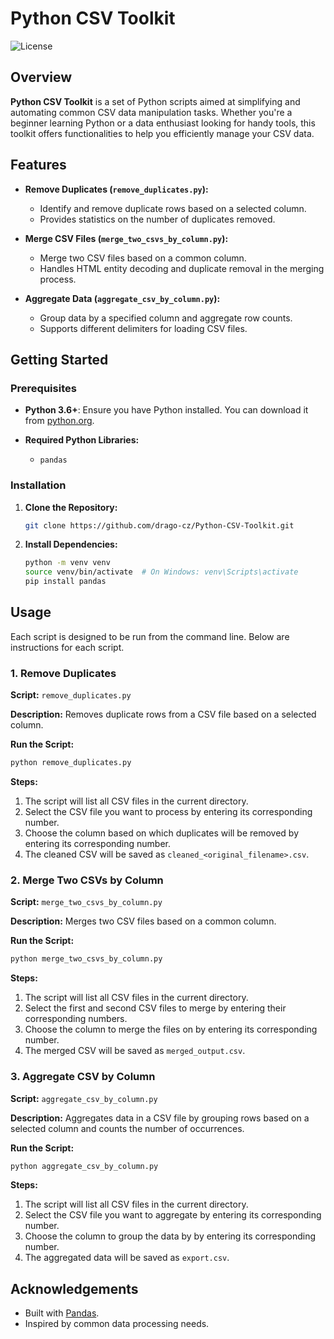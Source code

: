 # Python CSV Toolkit

![License](https://img.shields.io/badge/license-MIT-blue.svg)

## Overview

**Python CSV Toolkit** is a set of Python scripts aimed at simplifying and automating common CSV data manipulation tasks. Whether you're a beginner learning Python or a data enthusiast looking for handy tools, this toolkit offers functionalities to help you efficiently manage your CSV data.

## Features

- **Remove Duplicates (`remove_duplicates.py`):**
  - Identify and remove duplicate rows based on a selected column.
  - Provides statistics on the number of duplicates removed.

- **Merge CSV Files (`merge_two_csvs_by_column.py`):**
  - Merge two CSV files based on a common column.
  - Handles HTML entity decoding and duplicate removal in the merging process.

- **Aggregate Data (`aggregate_csv_by_column.py`):**
  - Group data by a specified column and aggregate row counts.
  - Supports different delimiters for loading CSV files.

## Getting Started

### Prerequisites

- **Python 3.6+**: Ensure you have Python installed. You can download it from [python.org](https://www.python.org/downloads/).

- **Required Python Libraries:**
  - `pandas`

### Installation

1. **Clone the Repository:**

   ```bash
   git clone https://github.com/drago-cz/Python-CSV-Toolkit.git
   ```

2. **Install Dependencies:**
   
   ```bash
   python -m venv venv
   source venv/bin/activate  # On Windows: venv\Scripts\activate
   pip install pandas
   ```  

## Usage

Each script is designed to be run from the command line. Below are instructions for each script.

### 1. Remove Duplicates

**Script:** `remove_duplicates.py`

**Description:** Removes duplicate rows from a CSV file based on a selected column.

**Run the Script:**

```bash
python remove_duplicates.py
```

**Steps:**

1. The script will list all CSV files in the current directory.
2. Select the CSV file you want to process by entering its corresponding number.
3. Choose the column based on which duplicates will be removed by entering its corresponding number.
4. The cleaned CSV will be saved as `cleaned_<original_filename>.csv`.

### 2. Merge Two CSVs by Column

**Script:** `merge_two_csvs_by_column.py`

**Description:** Merges two CSV files based on a common column.

**Run the Script:**

```bash
python merge_two_csvs_by_column.py
```

**Steps:**

1. The script will list all CSV files in the current directory.
2. Select the first and second CSV files to merge by entering their corresponding numbers.
3. Choose the column to merge the files on by entering its corresponding number.
4. The merged CSV will be saved as `merged_output.csv`.

### 3. Aggregate CSV by Column

**Script:** `aggregate_csv_by_column.py`

**Description:** Aggregates data in a CSV file by grouping rows based on a selected column and counts the number of occurrences.

**Run the Script:**

```bash
python aggregate_csv_by_column.py
```

**Steps:**

1. The script will list all CSV files in the current directory.
2. Select the CSV file you want to aggregate by entering its corresponding number.
3. Choose the column to group the data by by entering its corresponding number.
4. The aggregated data will be saved as `export.csv`.

## Acknowledgements

- Built with [Pandas](https://pandas.pydata.org/).
- Inspired by common data processing needs.